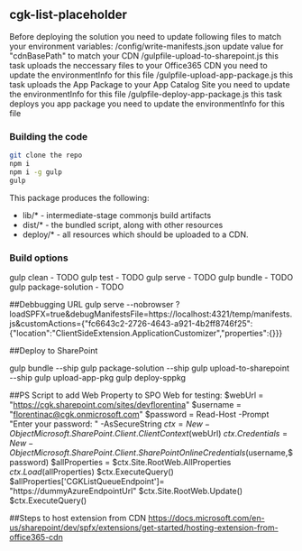 ## cgk-list-placeholder

Before deploying the solution you need to update following files to match your environment variables:
/config/write-manifests.json
        update value for "cdnBasePath" to match your CDN
/gulpfile-upload-to-sharepoint.js
        this task uploads the neccessary files to your Office365 CDN
        you need to update the environmentInfo for this file 
/gulpfile-upload-app-package.js
        this task uploads the App Package to your App Catalog Site
        you need to update the environmentInfo for this file 
/gulpfile-deploy-app-package.js
        this task deploys you app package
        you need to update the environmentInfo for this file 

### Building the code

```bash
git clone the repo
npm i
npm i -g gulp
gulp
```

This package produces the following:

* lib/* - intermediate-stage commonjs build artifacts
* dist/* - the bundled script, along with other resources
* deploy/* - all resources which should be uploaded to a CDN.

### Build options

gulp clean - TODO
gulp test - TODO
gulp serve - TODO
gulp bundle - TODO
gulp package-solution - TODO


##Debbugging URL
gulp serve --nobrowser
?loadSPFX=true&debugManifestsFile=https://localhost:4321/temp/manifests.js&customActions={"fc6643c2-2726-4643-a921-4b2ff8746f25":{"location":"ClientSideExtension.ApplicationCustomizer","properties":{}}}

##Deploy to SharePoint

gulp bundle --ship
gulp package-solution --ship
gulp upload-to-sharepoint --ship
gulp upload-app-pkg
gulp deploy-sppkg

##PS Script to add Web Property to SPO Web for testing:
$webUrl = "https://cgk.sharepoint.com/sites/devflorentina"
$username = "florentinac@cgk.onmicrosoft.com"
$password = Read-Host -Prompt "Enter your password: " -AsSecureString
$ctx = New-Object Microsoft.SharePoint.Client.ClientContext($webUrl)
$ctx.Credentials = New-Object Microsoft.SharePoint.Client.SharePointOnlineCredentials($username,$password)
$allProperties = $ctx.Site.RootWeb.AllProperties
$ctx.Load($allProperties)
$ctx.ExecuteQuery()
$allProperties['CGKListQueueEndpoint']= "https://dummyAzureEndpointUrl"
$ctx.Site.RootWeb.Update()
$ctx.ExecuteQuery()


##Steps to host extension from CDN
https://docs.microsoft.com/en-us/sharepoint/dev/spfx/extensions/get-started/hosting-extension-from-office365-cdn
